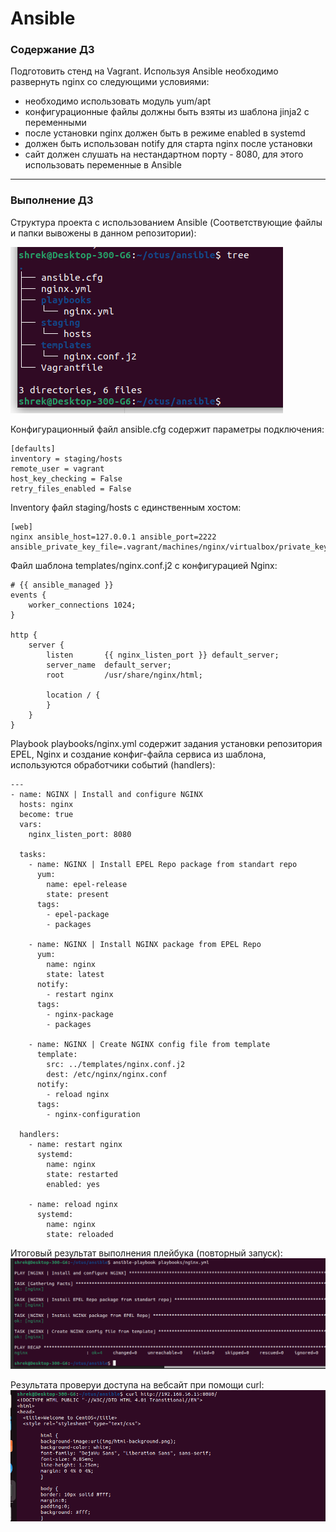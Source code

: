 # Ansible

### **Содержание ДЗ**
Подготовить стенд на Vagrant. Используя Ansible необходимо развернуть nginx со следующими условиями:
- необходимо использовать модуль yum/apt
- конфигурационные файлы должны быть взяты из шаблона jinja2 с переменными
- после установки nginx должен быть в режиме enabled в systemd
- должен быть использован notify для старта nginx после установки
- сайт должен слушать на нестандартном порту - 8080, для этого использовать переменные в Ansible
---
### **Выполнение ДЗ**

Структура проекта с использованием Ansible (Соответствующие файлы и папки вывожены в данном репозитории):

![img_1](https://github.com/kureshtar/otus_linux_administrator/blob/main/HomeWork15_Ansible/images/Screenshot%20from%202023-11-08%2017-04-05.png)

Конфигурационный файл ansible.cfg содержит параметры подключения:
```
[defaults]
inventory = staging/hosts
remote_user = vagrant
host_key_checking = False
retry_files_enabled = False
```
Inventory файл staging/hosts с единственным хостом:
```
[web]
nginx ansible_host=127.0.0.1 ansible_port=2222 ansible_private_key_file=.vagrant/machines/nginx/virtualbox/private_key
```
Файл шаблона templates/nginx.conf.j2 с конфигурацией Nginx:
```
# {{ ansible_managed }}
events {
    worker_connections 1024;
}

http {
    server {
        listen       {{ nginx_listen_port }} default_server;
        server_name  default_server;
        root         /usr/share/nginx/html;

        location / {
        }
    }
}
```
Playbook playbooks/nginx.yml содержит задания установки репозитория EPEL, Nginx и создание конфиг-файла сервиса из шаблона, используются обработчики событий (handlers):
```
---
- name: NGINX | Install and configure NGINX
  hosts: nginx
  become: true
  vars:
    nginx_listen_port: 8080

  tasks:
    - name: NGINX | Install EPEL Repo package from standart repo
      yum:
        name: epel-release
        state: present
      tags:
        - epel-package
        - packages

    - name: NGINX | Install NGINX package from EPEL Repo
      yum:
        name: nginx
        state: latest
      notify:
        - restart nginx
      tags:
        - nginx-package
        - packages

    - name: NGINX | Create NGINX config file from template
      template:
        src: ../templates/nginx.conf.j2
        dest: /etc/nginx/nginx.conf
      notify:
        - reload nginx
      tags:
        - nginx-configuration

  handlers:
    - name: restart nginx
      systemd:
        name: nginx
        state: restarted
        enabled: yes
    
    - name: reload nginx
      systemd:
        name: nginx
        state: reloaded
```
Итоговый результат выполнения плейбука (повторный запуск):
![img_1](https://github.com/kureshtar/otus_linux_administrator/blob/main/HomeWork15_Ansible/images/Screenshot%20from%202023-11-08%2017-00-44.png)

Результата проверуи доступа на вебсайт при помощи curl:
![img_1](https://github.com/kureshtar/otus_linux_administrator/blob/main/HomeWork15_Ansible/images/Screenshot%20from%202023-11-08%2014-06-39.png)

